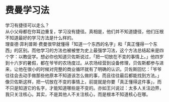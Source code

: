 # 费曼学习法
学习有捷径可以走么？<br>
从小父母都在你耳边重复，学习没有捷径。真相是，他们并不知道捷径，他们压根不知道最好的学习方法是什么样的。<br>
理查德·菲利普斯·费曼很早就懂得「知道一个东西的名字」和「真正懂得一个东西」的区别。而他学习的方法也被被誉为史上最强学习法，这个方法总结起来是四个字：以教促学。想必你也知道贝佐斯说过，「把一切放在不变的事情上。」他四岁到十六岁的暑假，都在爷爷的农场度过。从农场经营到设备修理，贝佐斯都参与进来，让他在很小的时候对完整的商业循环就有了明确的认识。贝佐斯回忆：「爷爷往往会去动手做那些他原本不知道该怎么做的事，而且往往最后都能找到方法。」像贝佐斯这样，把一切放在不变的事情上，前提就是你要「真正懂得这件事」，而不只是知道它的名字，才能知道哪些是不变的。亦如王兴说过：太多人关注边界，我只关注核心。其实，不是其他人不关注核心，而是根本不知道核心在哪。



